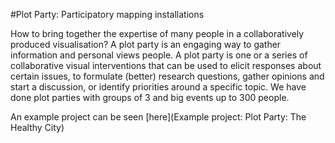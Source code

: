 #Plot Party: Participatory mapping installations

How to bring together the expertise of many people in a collaboratively produced visualisation? A plot party is an engaging way to gather information and personal views people. A plot party is one or a series of collaborative visual interventions that can be used to elicit responses about certain issues, to formulate (better) research questions, gather opinions and start a discussion, or identify priorities around a specific topic. We have done plot parties with groups of 3 and big events up to 300 people.

An example project can be seen [here](Example project: Plot Party: The Healthy City)